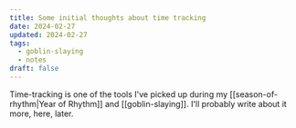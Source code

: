 ```yaml
---
title: Some initial thoughts about time tracking
date: 2024-02-27
updated: 2024-02-27
tags:
  - goblin-slaying
  - notes
draft: false
---
```

Time-tracking is one of the tools I've picked up during my [[season-of-rhythm|Year of Rhythm]] and [[goblin-slaying]]. I'll probably write about it more, here, later.

